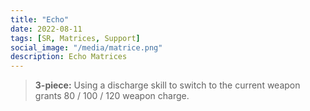 ```yaml
---
title: "Echo"
date: 2022-08-11
tags: [SR, Matrices, Support]
social_image: "/media/matrice.png"
description: Echo Matrices
---
```


> **3-piece:** Using a discharge skill to switch to the current weapon grants 80 / 100 / 120 weapon charge.
